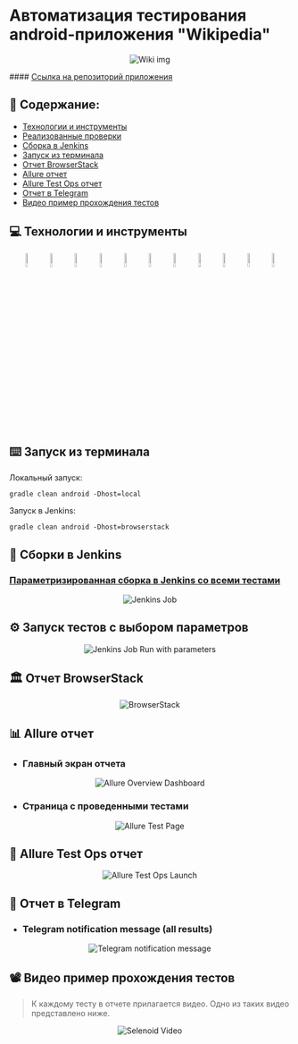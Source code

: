 # Автоматизация тестирования android-приложения  "Wikipedia"

<p align="center">
<img title="Wiki img" src="images/picture/gettyimages-1235659297_custom-1ac40115b6832166e561a5c258236e703b6684a1.jpeg">
</p>
#### <a target="_blank" href="https://github.com/wikimedia/apps-android-wikipedia/releases">Ссылка на репозиторий приложения</a>

## :page_with_curl: Содержание:

- <a href="#computer-технологии-и-инструменты">Технологии и инструменты</a>
- <a href="#notebook_with_decorative_cover-реализованные-проверки">Реализованные проверки</a>
- <a href="#electric_plug-сборка-в-Jenkins">Сборка в Jenkins</a>
- <a href="#arrow_forward-запуск-из-терминала">Запуск из терминала</a>
- <a href="#👽-отчет-browserstack">Отчет BrowserStack</a>
- <a href="#open_book-allure-отчет">Allure отчет</a>
- <a href="#hammer-allure-test-ops-отчет">Allure Test Ops отчет</a>
- <a href="#robot-отчет-в-telegram">Отчет в Telegram</a>
- <a href="#film_projector-видео-пример-прохождения-тестов">Видео пример прохождения тестов</a>

## :computer: Технологии и инструменты
<p align="center">
<img width="8%" title="IntelliJ IDEA" src="images/logo/Intelij_IDEA.svg">
<img width="8%" title="Java" src="images/logo/Java.svg">
<img width="8%" title="JUnit5" src="images/logo/JUnit5.svg">
<img width="8%" title="Selenide" src="images/logo/Selenide.svg">
<img width="8%" title="Gradle" src="images/logo/Gradle.svg">
<img width="8%" title="GitHub" src="images/logo/GitHub.svg">
<img width="8%" title="Jenkins" src="images/logo/Jenkins.svg">
<img width="8%" title="Allure Report" src="images/logo/Allure_Report.svg">
<img width="8%" title="Allure TestOps" src="images/logo/AllureTestOps.svg">
<img width="8%" title="Telegram" src="images/logo/Telegram.svg">
<img width="8%" title="Telegram" src="images/logo/appium.svg">
</p>


## :keyboard: Запуск из терминала
Локальный запуск:
```
gradle clean android -Dhost=local
```
Запуск в Jenkins:
```
gradle clean android -Dhost=browserstack
```
## :robot: Сборки в Jenkins
### <a target="_blank" href="https://jenkins.autotests.cloud/job/qa_guru_Jenkinsjob_MyMobileDiploma/">Параметризированная сборка в Jenkins со всеми тестами</a>
<p align="center">
<img title="Jenkins Job" src="images/screenshots/Screenshot 2022-09-11 at 19.11.44.png">
</p>

## :gear: Запуск тестов с выбором параметров
<p align="center">
<img title="Jenkins Job Run with parameters" src="images/screenshots/Screenshot 2022-09-11 at 19.21.17.png">
</p>

## :classical_building: Отчет BrowserStack
<p align="center">
<img title="BrowserStack" src="images/screenshots/Screenshot 2022-09-11 at 19.27.06.png">
</p>

## :bar_chart: Allure отчет
- ### Главный экран отчета
<p align="center">
<img title="Allure Overview Dashboard" src="images/screenshots/Screenshot 2022-09-11 at 19.28.41.png">
</p>

- ### Страница с проведенными тестами
<p align="center">
<img title="Allure Test Page" src="images/screenshots/Screenshot 2022-09-11 at 19.30.04.png">
</p>

## :hammer: Allure Test Ops отчет
<p align="center">
<img title="Allure Test Ops Launch" src="images/screenshots/Screenshot 2022-09-11 at 19.32.19.png">
</p>

## :robot: Отчет в Telegram
- ### Telegram notification message (all results)
<p align="center">
<img title="Telegram notification message" src="images/screenshots/screenshots/Screenshot 2022-09-11 at 19.36.35.png">
</p>

## :film_projector: Видео пример прохождения тестов
> К каждому тесту в отчете прилагается видео. Одно из таких видео представлено ниже.
<p align="center">
  <img title="Selenoid Video" src="images/gif/ezgif.com-gif-maker (1).gif">
</p>
